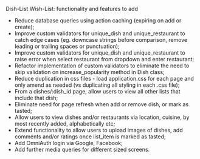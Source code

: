 Dish-List Wish-List: functionality and features to add

- Reduce database queries using action caching (expiring on add or create);
- Improve custom validators for unique_dish and unique_restaurant to catch edge cases (eg. downcase strings before comparison, remove leading or trailing spaces or punctuation);
- Improve custom validators for unique_dish and unique_restaurant to raise error when select restaurant from dropdown and enter restaurant;
- Refactor implementation of custom validators to eliminate the need to skip validation on increase_popularity method in Dish class;
- Reduce duplication in css files - load application.css for each page and only amend as needed (vs duplicating all styling in each .css file);
- From a dishes/:dish_id page, allow users to view all other lists that include that dish;
- Eliminate need for page refresh when add or remove dish, or mark as tasted;
- Allow users to view dishes and/or restaurants via location, cuisine, by most recently added, alphabetically etc;
- Extend functionality to allow users to upload images of dishes, add comments and/or ratings once list_item is marked as tasted;
- Add OmniAuth login via Google, Facebook;
- Add further media queries for different sized screens.
